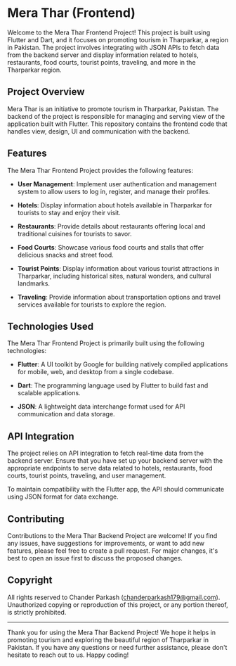 # Mera Thar (Frontend)

Welcome to the Mera Thar Frontend Project! This project is built using Flutter and Dart, and it focuses on promoting tourism in Tharparkar, a region in Pakistan. The project involves integrating with JSON APIs to fetch data from the backend server and display information related to hotels, restaurants, food courts, tourist points, traveling, and more in the Tharparkar region.

## Project Overview

Mera Thar is an initiative to promote tourism in Tharparkar, Pakistan. The backend of the project is responsible for managing and serving view of the application built with Flutter. This repository contains the frontend code that handles view, design, UI and communication with the backend.

## Features

The Mera Thar Frontend Project provides the following features:

- **User Management**: Implement user authentication and management system to allow users to log in, register, and manage their profiles.

- **Hotels**: Display information about hotels available in Tharparkar for tourists to stay and enjoy their visit.

- **Restaurants**: Provide details about restaurants offering local and traditional cuisines for tourists to savor.

- **Food Courts**: Showcase various food courts and stalls that offer delicious snacks and street food.

- **Tourist Points**: Display information about various tourist attractions in Tharparkar, including historical sites, natural wonders, and cultural landmarks.

- **Traveling**: Provide information about transportation options and travel services available for tourists to explore the region.


## Technologies Used

The Mera Thar Frontend Project is primarily built using the following technologies:

- **Flutter**: A UI toolkit by Google for building natively compiled applications for mobile, web, and desktop from a single codebase.

- **Dart**: The programming language used by Flutter to build fast and scalable applications.

- **JSON**: A lightweight data interchange format used for API communication and data storage.

## API Integration

The project relies on API integration to fetch real-time data from the backend server. Ensure that you have set up your backend server with the appropriate endpoints to serve data related to hotels, restaurants, food courts, tourist points, traveling, and user management.

To maintain compatibility with the Flutter app, the API should communicate using JSON format for data exchange.

## Contributing

Contributions to the Mera Thar Backend Project are welcome! If you find any issues, have suggestions for improvements, or want to add new features, please feel free to create a pull request. For major changes, it's best to open an issue first to discuss the proposed changes.

## Copyright

All rights reserved to Chander Parkash (chanderparkash179@gmail.com). Unauthorized copying or reproduction of this project, or any portion thereof, is strictly prohibited.

---

Thank you for using the Mera Thar Backend Project! We hope it helps in promoting tourism and exploring the beautiful region of Tharparkar in Pakistan. If you have any questions or need further assistance, please don't hesitate to reach out to us. Happy coding!
